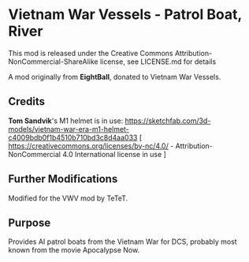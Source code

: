 # Vietnam War Vessels - Patrol Boat, River

This mod is released under the Creative Commons Attribution-NonCommercial-ShareAlike license, see LICENSE.md for details

A mod originally from **EightBall**, donated to Vietnam War Vessels.

## Credits ##

**Tom Sandvik**'s M1 helmet is in use:
https://sketchfab.com/3d-models/vietnam-war-era-m1-helmet-c4009bdb0f1b4510b710bd3c8d4aa033
[ https://creativecommons.org/licenses/by-nc/4.0/ - Attribution-NonCommercial 4.0 International license in use ]

## Further Modifications ##

Modified for the VWV mod by TeTeT.

## Purpose ##

Provides AI patrol boats from the Vietnam War for DCS, probably most known from the movie Apocalypse Now.
